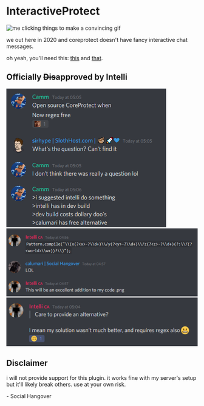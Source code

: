 # InteractiveProtect

![me clicking things to make a convincing gif](convincing_demo.gif)

we out here in 2020 and coreprotect doesn't have fancy interactive chat messages.

oh yeah, you'll need this: [this](https://github.com/lucko/helper) and [that](https://www.spigotmc.org/resources/protocollib.1997/).

## Officially ~~Dis~~approved by Intelli

![cammo](camm.png)
![excellent addition to intelli's code](intelli1.png)
![alternative](intelli2.png)

## Disclaimer

i will not provide support for this plugin. it works fine with my server's setup but it'll likely break others. use at your own risk.

\- Social Hangover

